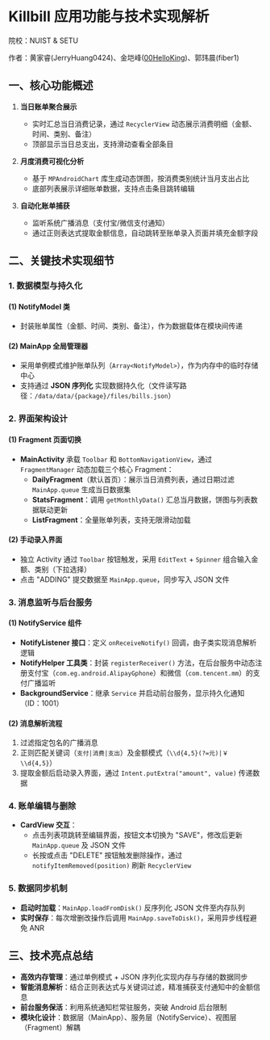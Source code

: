 # Killbill 应用功能与技术实现解析

院校：NUIST & SETU

作者：黄家睿(JerryHuang0424)、金垲峰([00HelloKing](https://github.com/00HelloKing))、郭玮晨(fiber1)

## 一、核心功能概述
1. **当日账单聚合展示**  
   - 实时汇总当日消费记录，通过 `RecyclerView` 动态展示消费明细（金额、时间、类别、备注）
   - 顶部显示当日总支出，支持滑动查看全部条目

2. **月度消费可视化分析**  
   - 基于 `MPAndroidChart` 库生成动态饼图，按消费类别统计当月支出占比
   - 底部列表展示详细账单数据，支持点击条目跳转编辑

3. **自动化账单捕获**  
   - 监听系统广播消息（支付宝/微信支付通知）
   - 通过正则表达式提取金额信息，自动跳转至账单录入页面并填充金额字段

## 二、关键技术实现细节

### 1. 数据模型与持久化
#### (1) NotifyModel 类
- 封装账单属性（金额、时间、类别、备注），作为数据载体在模块间传递

#### (2) MainApp 全局管理器
- 采用单例模式维护账单队列（`Array<NotifyModel>`），作为内存中的临时存储中心
- 支持通过 **JSON 序列化** 实现数据持久化（文件读写路径：`/data/data/{package}/files/bills.json`）

### 2. 界面架构设计
#### (1) Fragment 页面切换
- **MainActivity** 承载 `Toolbar` 和 `BottomNavigationView`，通过 `FragmentManager` 动态加载三个核心 Fragment：
  - **DailyFragment**（默认首页）：展示当日消费列表，通过日期过滤 `MainApp.queue` 生成当日数据集
  - **StatsFragment**：调用 `getMonthlyData()` 汇总当月数据，饼图与列表数据联动更新
  - **ListFragment**：全量账单列表，支持无限滑动加载

#### (2) 手动录入界面
- 独立 Activity 通过 `Toolbar` 按钮触发，采用 `EditText` + `Spinner` 组合输入金额、类别（下拉选择）
- 点击 "ADDING" 提交数据至 `MainApp.queue`，同步写入 JSON 文件

### 3. 消息监听与后台服务
#### (1) NotifyService 组件
- **NotifyListener 接口**：定义 `onReceiveNotify()` 回调，由子类实现消息解析逻辑
- **NotifyHelper 工具类**：封装 `registerReceiver()` 方法，在后台服务中动态注册支付宝（`com.eg.android.AlipayGphone`）和微信（`com.tencent.mm`）的支付广播监听
- **BackgroundService**：继承 `Service` 并启动前台服务，显示持久化通知（ID：1001）

#### (2) 消息解析流程
1. 过滤指定包名的广播消息
2. 正则匹配关键词（`支付|消费|支出`）及金额模式（`\\d{4,5}(?=元)|￥\\d{4,5}`）
3. 提取金额后启动录入界面，通过 `Intent.putExtra("amount", value)` 传递数据

### 4. 账单编辑与删除
- **CardView 交互**：
  - 点击列表项跳转至编辑界面，按钮文本切换为 "SAVE"，修改后更新 `MainApp.queue` 及 JSON 文件
  - 长按或点击 "DELETE" 按钮触发删除操作，通过 `notifyItemRemoved(position)` 刷新 `RecyclerView`

### 5. 数据同步机制
- **启动时加载**：`MainApp.loadFromDisk()` 反序列化 JSON 文件至内存队列
- **实时保存**：每次增删改操作后调用 `MainApp.saveToDisk()`，采用异步线程避免 ANR

## 三、技术亮点总结
- **高效内存管理**：通过单例模式 + JSON 序列化实现内存与存储的数据同步
- **智能消息解析**：结合正则表达式与关键词过滤，精准捕获支付通知中的金额信息
- **前台服务保活**：利用系统通知栏常驻服务，突破 Android 后台限制
- **模块化设计**：数据层（MainApp）、服务层（NotifyService）、视图层（Fragment）解耦
